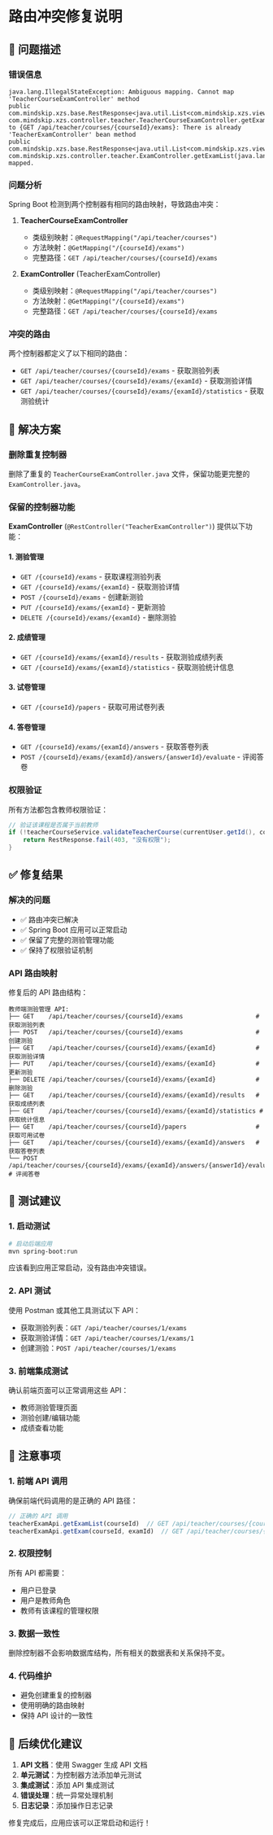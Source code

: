 # 路由冲突修复说明

## 🐛 问题描述

### 错误信息
```
java.lang.IllegalStateException: Ambiguous mapping. Cannot map 'TeacherCourseExamController' method 
public com.mindskip.xzs.base.RestResponse<java.util.List<com.mindskip.xzs.viewmodel.teacher.CourseExamResponseVM>> com.mindskip.xzs.controller.teacher.TeacherCourseExamController.getExamList(java.lang.Long)
to {GET /api/teacher/courses/{courseId}/exams}: There is already 'TeacherExamController' bean method
public com.mindskip.xzs.base.RestResponse<java.util.List<com.mindskip.xzs.viewmodel.teacher.exam.CourseExamResponseVM>> com.mindskip.xzs.controller.teacher.ExamController.getExamList(java.lang.Long) mapped.
```

### 问题分析
Spring Boot 检测到两个控制器有相同的路由映射，导致路由冲突：

1. **TeacherCourseExamController** 
   - 类级别映射：`@RequestMapping("/api/teacher/courses")`
   - 方法映射：`@GetMapping("/{courseId}/exams")`
   - 完整路径：`GET /api/teacher/courses/{courseId}/exams`

2. **ExamController** (TeacherExamController)
   - 类级别映射：`@RequestMapping("/api/teacher/courses")`  
   - 方法映射：`@GetMapping("/{courseId}/exams")`
   - 完整路径：`GET /api/teacher/courses/{courseId}/exams`

### 冲突的路由
两个控制器都定义了以下相同的路由：
- `GET /api/teacher/courses/{courseId}/exams` - 获取测验列表
- `GET /api/teacher/courses/{courseId}/exams/{examId}` - 获取测验详情
- `GET /api/teacher/courses/{courseId}/exams/{examId}/statistics` - 获取测验统计

## 🔧 解决方案

### 删除重复控制器
删除了重复的 `TeacherCourseExamController.java` 文件，保留功能更完整的 `ExamController.java`。

### 保留的控制器功能
**ExamController** (`@RestController("TeacherExamController")`) 提供以下功能：

#### 1. 测验管理
- `GET /{courseId}/exams` - 获取课程测验列表
- `GET /{courseId}/exams/{examId}` - 获取测验详情
- `POST /{courseId}/exams` - 创建新测验
- `PUT /{courseId}/exams/{examId}` - 更新测验
- `DELETE /{courseId}/exams/{examId}` - 删除测验

#### 2. 成绩管理
- `GET /{courseId}/exams/{examId}/results` - 获取测验成绩列表
- `GET /{courseId}/exams/{examId}/statistics` - 获取测验统计信息

#### 3. 试卷管理
- `GET /{courseId}/papers` - 获取可用试卷列表

#### 4. 答卷管理
- `GET /{courseId}/exams/{examId}/answers` - 获取答卷列表
- `POST /{courseId}/exams/{examId}/answers/{answerId}/evaluate` - 评阅答卷

### 权限验证
所有方法都包含教师权限验证：
```java
// 验证该课程是否属于当前教师
if (!teacherCourseService.validateTeacherCourse(currentUser.getId(), courseId)) {
    return RestResponse.fail(403, "没有权限");
}
```

## ✅ 修复结果

### 解决的问题
- ✅ 路由冲突已解决
- ✅ Spring Boot 应用可以正常启动
- ✅ 保留了完整的测验管理功能
- ✅ 保持了权限验证机制

### API 路由映射
修复后的 API 路由结构：

```
教师端测验管理 API:
├── GET    /api/teacher/courses/{courseId}/exams                    # 获取测验列表
├── POST   /api/teacher/courses/{courseId}/exams                    # 创建测验
├── GET    /api/teacher/courses/{courseId}/exams/{examId}           # 获取测验详情
├── PUT    /api/teacher/courses/{courseId}/exams/{examId}           # 更新测验
├── DELETE /api/teacher/courses/{courseId}/exams/{examId}           # 删除测验
├── GET    /api/teacher/courses/{courseId}/exams/{examId}/results   # 获取成绩列表
├── GET    /api/teacher/courses/{courseId}/exams/{examId}/statistics # 获取统计信息
├── GET    /api/teacher/courses/{courseId}/papers                   # 获取可用试卷
├── GET    /api/teacher/courses/{courseId}/exams/{examId}/answers   # 获取答卷列表
└── POST   /api/teacher/courses/{courseId}/exams/{examId}/answers/{answerId}/evaluate # 评阅答卷
```

## 🧪 测试建议

### 1. 启动测试
```bash
# 启动后端应用
mvn spring-boot:run
```
应该看到应用正常启动，没有路由冲突错误。

### 2. API 测试
使用 Postman 或其他工具测试以下 API：
- 获取测验列表：`GET /api/teacher/courses/1/exams`
- 获取测验详情：`GET /api/teacher/courses/1/exams/1`
- 创建测验：`POST /api/teacher/courses/1/exams`

### 3. 前端集成测试
确认前端页面可以正常调用这些 API：
- 教师测验管理页面
- 测验创建/编辑功能
- 成绩查看功能

## 📝 注意事项

### 1. 前端 API 调用
确保前端代码调用的是正确的 API 路径：
```javascript
// 正确的 API 调用
teacherExamApi.getExamList(courseId)  // GET /api/teacher/courses/{courseId}/exams
teacherExamApi.getExam(courseId, examId)  // GET /api/teacher/courses/{courseId}/exams/{examId}
```

### 2. 权限控制
所有 API 都需要：
- 用户已登录
- 用户是教师角色
- 教师有该课程的管理权限

### 3. 数据一致性
删除控制器不会影响数据库结构，所有相关的数据表和关系保持不变。

### 4. 代码维护
- 避免创建重复的控制器
- 使用明确的路由映射
- 保持 API 设计的一致性

## 🔄 后续优化建议

1. **API 文档**：使用 Swagger 生成 API 文档
2. **单元测试**：为控制器方法添加单元测试
3. **集成测试**：添加 API 集成测试
4. **错误处理**：统一异常处理机制
5. **日志记录**：添加操作日志记录

修复完成后，应用应该可以正常启动和运行！
